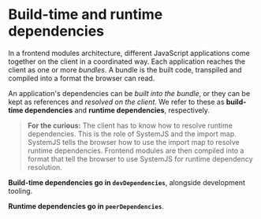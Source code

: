 # Build-time and runtime dependencies

In a frontend modules architecture, different JavaScript applications
come together on the client in a coordinated way. Each application
reaches the client as one or more *bundles*. A bundle is the built
code, transpiled and compiled into a format the browser can read.

An application's dependencies can be *built into the bundle*, or
they can be kept as references and *resolved
on the client*. We refer to these as **build-time dependencies**
and **runtime dependencies**, respectively.

> **For the curious:** The client has to know how to resolve runtime
  dependencies. This is the role of SystemJS and the import map.
  SystemJS tells the browser how to use the import map to resolve
  runtime dependencies. Frontend modules are then compiled into a
  format that tell the browser to use SystemJS for runtime
  dependency resolution.

**Build-time dependencies go in `devDependencies`**, alongside
development tooling.

**Runtime dependencies go in `peerDependencies`**.

<!-- What goes in `dependencies`? There's often stuff there... -->
